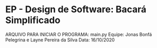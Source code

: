 # EP - Design de Software: Bacará Simplificado
ARQUIVO PARA INICIAR O PROGRAMA: main.py
Equipe: Jonas Bonfá Pelegrina e Layne Pereira da Silva
Data: 16/10/2020
